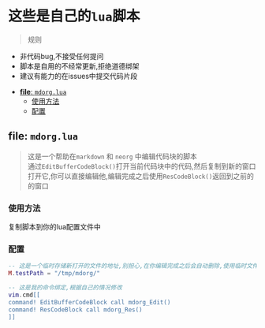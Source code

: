 # 这些是自己的`lua`脚本
> 规则
- 非代码bug,不接受任何提问
- 脚本是自用的不经常更新,拒绝道德绑架
- 建议有能力的在issues中提交代码片段
<!-- vim-markdown-toc GFM -->

* [**file**: `mdorg.lua`](#file-mdorglua)
  * [使用方法](#使用方法)
  * [配置](#配置)

<!-- vim-markdown-toc -->
## **file**: `mdorg.lua` 
> 这是一个帮助在`markdown` 和 `neorg` 中编辑代码块的脚本  
通过`EditBufferCodeBlock()`打开当前代码块中的代码,然后复制到新的窗口打开它,你可以直接编辑他,编辑完成之后使用`ResCodeBlock()`返回到之前的的窗口
### 使用方法
复制脚本到你的lua配置文件中
### 配置
```lua
-- 这是一个临时存储新打开的文件的地址,别担心,在你编辑完成之后会自动删除,使用临时文件的好处是你还可以通过其他插件去调试
M.testPath = "/tmp/mdorg/"

-- 这是我的命令绑定,根据自己的情况修改
vim.cmd[[
command! EditBufferCodeBlock call mdorg_Edit()
command! ResCodeBlock call mdorg_Res()
]]
```
